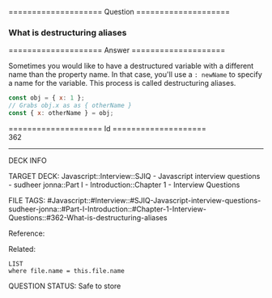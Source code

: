 ==================== Question ====================  

### What is destructuring aliases  

==================== Answer ====================  

Sometimes you would like to have a destructured variable with a different name
than the property name. In that case, you'll use a `: newName` to specify a name
for the variable. This process is called destructuring aliases.

```javascript
const obj = { x: 1 };
// Grabs obj.x as as { otherName }
const { x: otherName } = obj;
```

==================== Id ====================  
362
<!--ID: 1707879820450-->

---

DECK INFO

TARGET DECK: Javascript::Interview::SJIQ - Javascript interview questions - sudheer jonna::Part I - Introduction::Chapter 1 - Interview Questions

FILE TAGS: #Javascript::#Interview::#SJIQ-Javascript-interview-questions-sudheer-jonna::#Part-I-Introduction::#Chapter-1-Interview-Questions::#362-What-is-destructuring-aliases

Reference:

Related:

```dataview
LIST
where file.name = this.file.name
```
QUESTION STATUS: Safe to store
